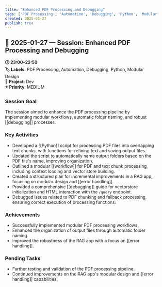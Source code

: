 ```yaml
---
title: "Enhanced PDF Processing and Debugging"
tags: ['PDF Processing', 'Automation', 'Debugging', 'Python', 'Modular Design']
created: 2025-01-27
publish: true
---
```


## 📅 2025-01-27 — Session: Enhanced PDF Processing and Debugging

**🕒 23:00–23:50**  
**🏷️ Labels**: PDF Processing, Automation, Debugging, Python, Modular Design  
**📂 Project**: Dev  
**⭐ Priority**: MEDIUM  


### Session Goal
The session aimed to enhance the PDF processing pipeline by implementing modular workflows, automatic folder naming, and robust [[debugging]] processes.

### Key Activities
- Developed a [[Python]] script for processing PDF files into overlapping text chunks, with functions for refining text and saving output files.
- Updated the script to automatically name output folders based on the PDF file's name, improving organization.
- Outlined a modular [[workflow]] for PDF and text chunk processing, including context loading and vector store building.
- Created a structured plan for incremental improvements in a RAG app, focusing on modular design and [[error handling]].
- Provided a comprehensive [[debugging]] guide for vectorstore initialization and HTML interaction with the `/query` endpoint.
- Debugged issues related to PDF chunking and fallback processing, ensuring correct execution of processing functions.

### Achievements
- Successfully implemented modular PDF processing workflows.
- Enhanced the organization of output files through automatic folder naming.
- Improved the robustness of the RAG app with a focus on [[error handling]].

### Pending Tasks
- Further testing and validation of the PDF processing pipeline.
- Continued improvements on the RAG app's modular design and [[error handling]] capabilities.
